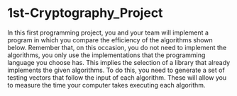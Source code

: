 # 1st-Cryptography_Project
 In this first programming project, you and your team will implement a program in which you compare the efficiency of the algorithms shown below. Remember that, on this occasion, you do not need to implement the algorithms, you only use the implementations that the programming language you choose has. This implies the selection of a library that already implements the given algorithms. To do this, you need to generate a set of testing vectors that follow the input of each algorithm. These will allow you to measure the time your computer takes executing each algorithm.
